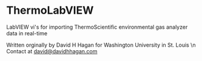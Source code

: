 ThermoLabVIEW
=============

LabVIEW vi's for importing ThermoScientific environmental gas analyzer data in real-time

Written orginally by David H Hagan for Washington University in St. Louis \n
Contact at david@davidhhagan.com